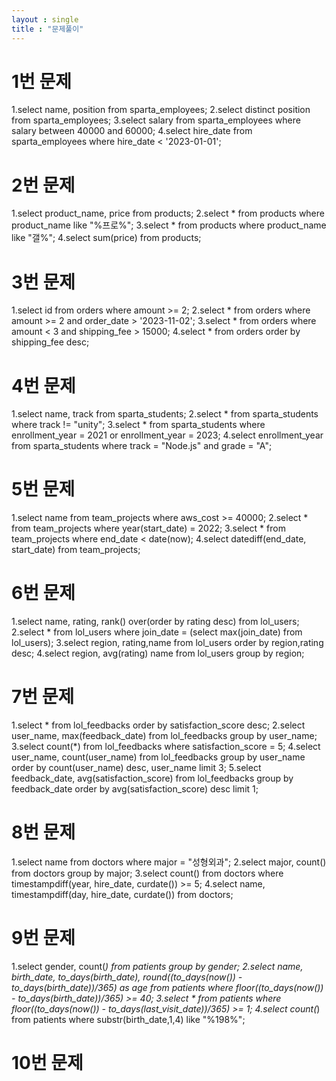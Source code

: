```yaml
---
layout : single
title : "문제풀이"
---
```


# 1번 문제
1.select name, position from sparta_employees;
2.select distinct position from sparta_employees;
3.select salary from sparta_employees where salary between 40000 and 60000;
4.select hire_date from sparta_employees where hire_date < '2023-01-01';

# 2번 문제
1.select product_name, price from products;
2.select * from products where product_name like "%프로%";
3.select * from products where product_name like "갤%";
4.select sum(price) from products;

# 3번 문제
1.select id from orders where amount >= 2;
2.select * from orders where amount >= 2 and order_date > '2023-11-02';
3.select * from orders where amount < 3 and shipping_fee > 15000;
4.select * from orders order by shipping_fee desc;

# 4번 문제
1.select name, track from sparta_students;
2.select * from sparta_students where track != "unity";
3.select * from sparta_students
where enrollment_year = 2021 or enrollment_year = 2023;
4.select enrollment_year from sparta_students
where track = "Node.js" and grade = "A";

# 5번 문제
1.select name from team_projects where aws_cost >= 40000;
2.select * from team_projects where year(start_date) = 2022;
3.select * from team_projects where end_date < date(now);
4.select datediff(end_date, start_date) from team_projects;

# 6번 문제
1.select name, rating, rank() over(order by rating desc) from lol_users;
2.select * from lol_users where join_date = (select max(join_date) from lol_users);
3.select region, rating,name from lol_users order by region,rating desc;
4.select region, avg(rating) name from lol_users group by region;

# 7번 문제
1.select * from lol_feedbacks order by satisfaction_score desc;
2.select user_name, max(feedback_date) from lol_feedbacks group by user_name;
3.select count(*) from lol_feedbacks where satisfaction_score = 5;
4.select user_name, count(user_name) from lol_feedbacks group by user_name order by count(user_name) desc, user_name limit 3;
5.select feedback_date, avg(satisfaction_score) from lol_feedbacks group by feedback_date order by avg(satisfaction_score) desc limit 1;

# 8번 문제
1.select name from doctors where major = "성형외과";
2.select major, count() from doctors group by major;
3.select count() from doctors where timestampdiff(year, hire_date, curdate()) >= 5;
4.select name, timestampdiff(day, hire_date, curdate()) from doctors;



# 9번 문제
1.select gender, count(*) from patients group by gender;
2.select name, birth_date,
to_days(birth_date), round((to_days(now()) - to_days(birth_date))/365) as age
from patients
where floor((to_days(now()) - to_days(birth_date))/365) >= 40;
3.select *
from patients
where floor((to_days(now()) - to_days(last_visit_date))/365) >= 1;
4.select count(*)
from patients
where substr(birth_date,1,4) like "%198%";


# 10번 문제
